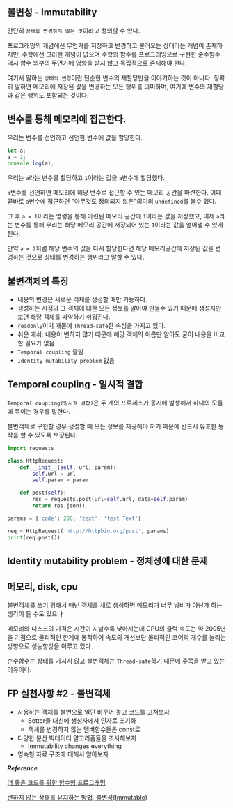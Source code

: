 ## 불변성 - Immutability

간단히 `상태를 변경하지 않는 것`이라고 정의할 수 있다.

프로그래밍의 개념에선 무언가를 저장하고 변경하고 불러오는 상태라는 개념이 존재하지만, 수학에선 그러한 개념이 없으며 수학의 함수를 프로그래밍으로 구현한 순수함수 역시 함수 외부의 무언가에 영향을 받지 않고  독립적으로 존재해야 한다.

여기서 말하는 `상태의 변경`이란 단순한 변수의 재할당만을 이야기하는 것이 아니다. 정확히 말하면 메모리에 저장된 값을 변경하는 모든 행위를 의미하며, 여기에 변수의 재할당과 같은 행위도 포함되는 것이다.

## 변수를 통해 메모리에 접근한다.

우리는 변수를 선언하고 선언한 변수에 값을 할당한다.

```javascript
let a;
a = 1;
console.log(a);
```
우리는 `a`라는 변수를 할당하고 `1`이라는 값을 `a`변수에 할당했다.

`a`변수를 선언하면 메모리에 해당 변수로 접근할 수 있는 메모리 공간을 마련한다. 이때 곧바로 `a`변수에 접근하면 "아무것도 정의되지 않은"의미의 `undefined`를 볼수 있다.

그 후 `a = 1`이라는 명령을 통해 마련된 메모리 공간에 `1`이라는 값을 저장했고, 이제 `a`라는 변수를 통해 우리는 해당 메모리 공간에 저장되어 있는 `1`이라는 값을 얻어낼 수 있게 된다.

만약 `a = 2`처럼 해당 변수의 값을 다시 할당한다면 해당 메모리공간에 저장된 값을 변경하는 것으로 상태를 변경하는 행위라고 말할 수 있다.

## 불변객체의 특징
- 내용의 변경은 새로운 객체를 생성할 때만 가능하다.
- 생성하는 시점의 그 객체에 대한 모든 정보를 알아야 만들수 있기 때문에 생성자만 보면 해당 객체를 파악하기 쉬워진다.
- `readonly`이기 때문에 `Thread-safe`한 속성을 가지고 있다.
- 쉬운 캐쉬: 내용이 변하지 않기 때문에 해당 객체의 이름만 알아도 굳이 내용을 비교할 필요가 없음
- `Temporal coupling` 줄임
- `Identity mutability problem` 없음

## Temporal coupling - 일시적 결합

`Temporal coupling(일시적 결합)`은 두 개의 프로세스가 동시에 발생해서 하나의 모듈에 묶이는 경우를 말한다.

불변객체로 구현할 경우 생성할 때 모든 정보를 제공해야 하기 때문에 반드시 유효한 동작을 할 수 있도록 보장된다.

```python
import requests

class HttpRequest:
    def __init__(self, url, param):
        self.url = url
        self.param = param

    def post(self):
        res = requests.post(url=self.url, data=self.param)
        return res.json()

params = {'code': 200, 'text': 'test Text'}

req = HttpRequest('http://httpbin.org/post', params)
print(req.post())
```

## Identity mutability problem - 정체성에 대한 문제



## 메모리, disk, cpu

불변객체를 쓰기 위해서 매번 객체를 새로 생성하면 메모리가 너무 낭비가 아닌가 하는 생각이 들 수도 있으나

메모리와 디스크의 가격은 시간이 지날수록 낮아지는데 CPU의 클럭 속도는 약 2005년을 기점으로 물리적인 한계에 봉착하여 속도의 개선보단 물리적인 코어의 개수를 늘리는 방향으로 성능향상을 이루고 있다.

순수함수는 상태를 가지지 않고 불변객체는 `Thread-safe`하기 때문에 주목을 받고 있는 이유이다.

## FP 실천사항 #2 - 불변객체
- 사용하는 객체를 불변으로 일단 바꾸어 놓고 코드를 고쳐보자
  - Setter들 대신에 생성자에서 인자로 초기화
  - 객체를 변경하지 않는 멤버함수들은 const로
- 다양한 분산 빅데이터 알고리즘들을 조사해보자
  - Immutability changes everything
- 영속형 자료 구조에 대해서 알아보자


***Reference***

[더 좋은 코드를 위한 함수형 프로그래밍](http://ndcreplay.nexon.com/NDC2017/sessions/NDC2017_0025.html)

[변하지 않는 상태를 유지하는 방법, 불변성(Immutable)](https://evan-moon.github.io/2020/01/05/what-is-immutable/)

